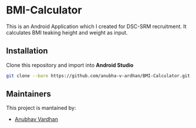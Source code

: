# BMI-Calculator
This is an Android Application which I created for DSC-SRM recruitment. It calculates BMI teaking height and weight as input.

## Installation
Clone this repository and import into **Android Studio**
```bash
git clone --bare https://github.com/anubha-v-ardhan/BMI-Calculator.git
```

## Maintainers
This project is mantained by:
* [Anubhav Vardhan](http://github.com/anubha-v-ardhan)
